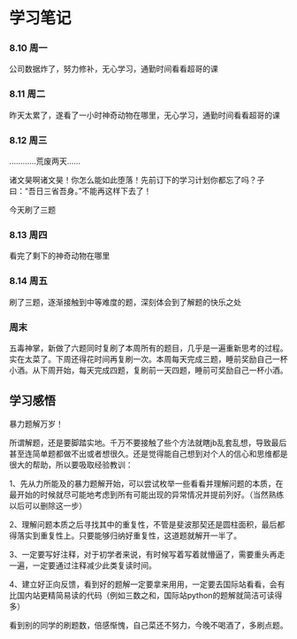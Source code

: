 # 学习笔记

### 8.10 周一

公司数据炸了，努力修补，无心学习，通勤时间看看超哥的课

### 8.11 周二

昨天太累了，遂看了一小时神奇动物在哪里，无心学习，通勤时间看看超哥的课

### 8.12 周三

…………荒废两天……

诸文昊啊诸文昊！你怎么能如此堕落！先前订下的学习计划你都忘了吗？子曰：“吾日三省吾身。”不能再这样下去了！

今天刷了三题

### 8.13 周四

看完了剩下的神奇动物在哪里

### 8.14 周五

刷了三题，逐渐接触到中等难度的题，深刻体会到了解题的快乐之处

### 周末

五毒神掌，新做了六题同时复刷了本周所有的题目，几乎是一遍重新思考的过程。实在太菜了。下周还得花时间再复刷一次。本周每天完成三题，睡前奖励自己一杯小酒。从下周开始，每天完成四题，复刷前一天四题，睡前可奖励自己一杯小酒。

## 学习感悟

暴力题解万岁！

所谓解题，还是要脚踏实地。千万不要接触了些个方法就瞎jb乱套乱想，导致最后甚至连简单题都做不出或者想很久。还是觉得能自己想到对个人的信心和思维都是很大的帮助，所以要吸取经验教训：

1、先从力所能及的暴力题解开始，可以尝试枚举一些看看并理解问题的本质，在最开始的时候就尽可能地考虑到所有可能出现的异常情况并提前列好。（当然熟练以后可以删除这一步）

2、理解问题本质之后寻找其中的重复性，不管是斐波那契还是圆柱面积，最后都得落实到重复性上。只要能够归纳好重复性，这道题就解开一半了。

3、一定要写好注释，对于初学者来说，有时候写着写着就懵逼了，需要重头再走一遍，一定要通过注释减少此类复读时间。

4、建立好正向反馈，看到好的题解一定要拿来用用，一定要去国际站看看，会有比国内站更精简易读的代码（例如三数之和，国际站python的题解就简洁可读得多）

看到别的同学的刷题数，倍感惭愧，自己菜还不努力，今晚不喝酒了，多刷点题。